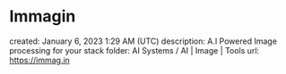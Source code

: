 # Immagin

created: January 6, 2023 1:29 AM (UTC)
description: A.I Powered Image processing for your stack
folder: AI Systems / AI | Image | Tools
url: https://immag.in